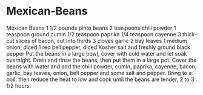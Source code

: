 # Mexican-Beans
Mexican Beans      1 1/2 pounds pinto beans   2 teaspoons chili powder    1 teaspoon ground cumin    1/2 teaspoon paprika    1/4 teaspoon cayenne    3 thick-cut slices of bacon, cut into thirds    3 cloves garlic    2 bay leaves    1 medium onion, diced    1 red bell pepper, diced    Kosher salt and freshly ground black pepper   Put the beans in a large bowl, cover with cold water and let soak overnight.   Drain and rinse the beans, then put them in a large pot. Cover the beans with water and add the chili powder, cumin, paprika, cayenne, bacon, garlic, bay leaves, onion, bell pepper and some salt and pepper. Bring to a boil, then reduce the heat to low and cook until the beans are tender, 2 to 3 1/2 hours. 

